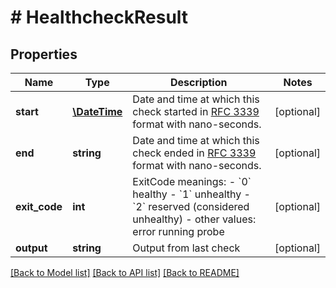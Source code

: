 # # HealthcheckResult

## Properties

Name | Type | Description | Notes
------------ | ------------- | ------------- | -------------
**start** | [**\DateTime**](\DateTime.md) | Date and time at which this check started in [RFC 3339](https://www.ietf.org/rfc/rfc3339.txt) format with nano-seconds. | [optional] 
**end** | **string** | Date and time at which this check ended in [RFC 3339](https://www.ietf.org/rfc/rfc3339.txt) format with nano-seconds. | [optional] 
**exit_code** | **int** | ExitCode meanings:  - &#x60;0&#x60; healthy - &#x60;1&#x60; unhealthy - &#x60;2&#x60; reserved (considered unhealthy) - other values: error running probe | [optional] 
**output** | **string** | Output from last check | [optional] 

[[Back to Model list]](../../README.md#documentation-for-models) [[Back to API list]](../../README.md#documentation-for-api-endpoints) [[Back to README]](../../README.md)


